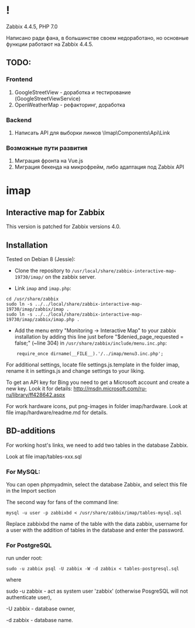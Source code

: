 # !
Zabbix 4.4.5, PHP 7.0

Написано ради фана, в большинстве своем недоработано, но основные функции работают на Zabbix 4.4.5.

## TODO:
### Frontend
1. GoogleStreetView - доработка и тестирование (GoogleStreetViewService)
2. OpenWeatherMap - рефакторинг, доработка 


### Backend
1. Написать API для выборки линков \Imap\Components\Api\Link

### Возможные пути развития
1. Миграция фронта на Vue.js
2. Миграция бекенда на микрофрейм, либо адаптация под Zabbix API




# imap

## Interactive map for Zabbix

This version is patched for Zabbix versions 4.0.

## Installation

Tested on Debian 8 (Jessie):

* Clone the repository to `/usr/local/share/zabbix-interactive-map-19730/imap/` on the zabbix server. 

* Link `imap` and `imap.php`:

```
cd /usr/share/zabbix
sudo ln -s ../../local/share/zabbix-interactive-map-19730/imap/zabbix/imap .
sudo ln -s ../../local/share/zabbix-interactive-map-19730/imap/zabbix/imap.php .
```

* Add the menu entry "Monitoring -> Interactive Map" to your zabbix installation by adding this line just before "$denied_page_requested = false;" (~line 304) in `/usr/share/zabbix/include/menu.inc.php`:

```
    require_once dirname(__FILE__).'/../imap/menu3.inc.php';
```

For additional settings, locate file settings.js.template in the folder imap, rename it in settings.js and change settings to your liking.

To get an API key for Bing you need to get a Microsoft account and create a new key. Look it for details: http://msdn.microsoft.com/ru-ru/library/ff428642.aspx

For work hardware icons, put png-images in folder imap/hardware. Look at file imap/hardware/readme.md for details.

## BD-additions

For working host's links, we need to add two tables in the database Zabbix.

Look at file imap/tables-xxx.sql

### For MySQL:

You can open phpmyadmin, select the database Zabbix, and select this file in the Import section

The second way for fans of the command line:

`mysql -u user -p zabbixbd < /usr/share/zabbix/imap/tables-mysql.sql`

Replace zabbixbd the name of the table with the data zabbix, username for a user with the addition of tables in the database and enter the password.

### For PostgreSQL 

run under root:

`sudo -u zabbix psql -U zabbix -W -d zabbix < tables-postgresql.sql`

where

sudo -u zabbix - act as system user 'zabbix' (otherwise PosgreSQL will not authenticate user),

-U zabbix - database owner,

-d zabbix - database name.

